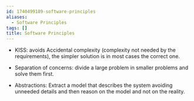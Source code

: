 ```yaml
---
id: 1740499189-software-principles
aliases:
  - Software Principles
tags: []
title: Software Principles
---
```



- KISS: avoids Accidental complexity (complexity not needed by the requirements), 
the simpler solution is in most cases the correct one. 

- Separation of concerns: divide a large problem in smaller problems and solve them first.

- Abstractions: Extract a model that describes the system avoiding unneeded details and then 
reason on the model and not on the reality. 
    
